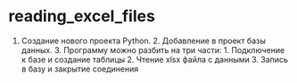 # reading_excel_files
1. Создание нового проекта Python.  2. Добавление в проект базы данных.   3. Программу можно разбить на три части:  1. Подключение к базе и создание таблицы  2. Чтение xlsx файла с данными  3. Запись в базу и закрытие соединения
